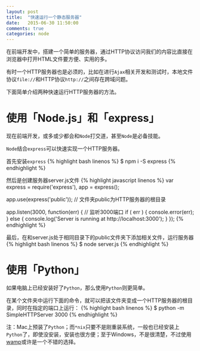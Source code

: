 ```yaml
---
layout: post
title:  "快速运行一个静态服务器"
date:   2015-06-30 11:50:00
comments: true
categories: node
---
```


在前端开发中，搭建一个简单的服务器，通过HTTP协议访问我们的内容比直接在浏览器中打开HTML文件要方便、实用的多。

有时一个HTTP服务器也是必须的，比如在进行`Ajax`相关开发和测试时，本地文件协议`file://`和HTTP协议`http://`之间存在跨域问题。

下面简单介绍两种快速运行HTTP服务器的方法。

# 使用「Node.js」和「express」
现在前端开发，或多或少都会和`Node`打交道，甚至`Node`是必备技能。

`Node`结合`express`可以快速实现一个HTTP服务器。

首先安装`express`
{% highlight bash linenos %}
$ npm i -S express
{% endhighlight %}

然后是创建服务器server.js文件
{% highlight javascript linenos %}
var express = require('express'),
    app = express();

  app.use(express('public'));    // 文件夹public为HTTP服务器的根目录

  app.listen(3000, function(err) {    // 监听3000端口
    if ( err ) {
      console.error(err);
    } else {
      console.log('Server is running at http://localhost:3000');
    }
  });
{% endhighlight %}

最后，在和server.js处于相同目录下的public文件夹下添加相关文件，运行服务器
{% highlight bash linenos %}
$ node server.js
{% endhighlight %}

# 使用「Python」
如果电脑上已经安装好了`Python`，那么使用`Python`则更简单。

在某个文件夹中运行下面的命令，就可以把该文件夹变成一个HTTP服务器的根目录，同时在指定的端口上运行：
{% highlight bash linenos %}
$ python -m SimpleHTTPServer 3000
{% endhighlight %}

注：Mac上预装了`Python`；而`*nix`只要不是刚重装系统，一般也已经安装上`Python`了，即使没安装，安装也很方便；至于Windows，不是很清楚，不过使用[wamp](http://www.wampserver.com/en/)或许是一个不错的选择。
